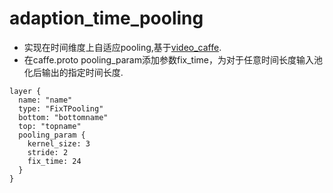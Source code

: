 # adaption_time_pooling
- 实现在时间维度上自适应pooling,基于[video_caffe](https://github.com/chuckcho/video-caffe).
- 在caffe.proto pooling_param添加参数fix_time，为对于任意时间长度输入池化后输出的指定时间长度.
```
layer {
  name: "name"
  type: "FixTPooling"
  bottom: "bottomname"
  top: "topname"
  pooling_param {
    kernel_size: 3
    stride: 2
    fix_time: 24
  }
}
```
